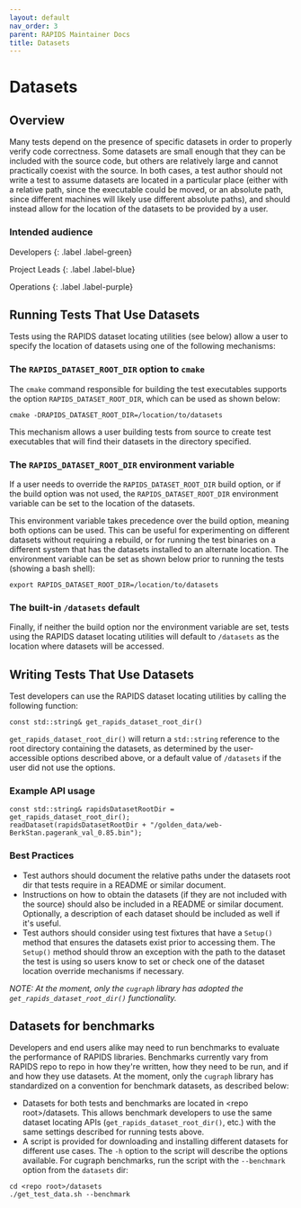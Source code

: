 ```yaml
---
layout: default
nav_order: 3
parent: RAPIDS Maintainer Docs
title: Datasets
---
```


# Datasets

## Overview

Many tests depend on the presence of specific datasets in order to properly verify code correctness. Some datasets are small enough that they can be included with the source code, but others are relatively large and cannot practically coexist with the source. In both cases, a test author should not write a test to assume datasets are located in a particular place (either with a relative path, since the executable could be moved, or an absolute path, since different machines will likely use different absolute paths), and should instead allow for the location of the datasets to be provided by a user.

### Intended audience

Developers
{: .label .label-green}

Project Leads
{: .label .label-blue}

Operations
{: .label .label-purple}

## Running Tests That Use Datasets

Tests using the RAPIDS dataset locating utilities (see below) allow a user to specify the location of datasets using one of the following mechanisms:

### The `RAPIDS_DATASET_ROOT_DIR` option to `cmake`

The `cmake` command responsible for building the test executables supports the option `RAPIDS_DATASET_ROOT_DIR`, which can be used as shown below:
```
cmake -DRAPIDS_DATASET_ROOT_DIR=/location/to/datasets
```
This mechanism allows a user building tests from source to create test executables that will find their datasets in the directory specified.

### The `RAPIDS_DATASET_ROOT_DIR` environment variable

If a user needs to override the `RAPIDS_DATASET_ROOT_DIR` build option, or if the build option was not used, the `RAPIDS_DATASET_ROOT_DIR` environment variable can be set to the location of the datasets.

This environment variable takes precedence over the build option, meaning both options can be used. This can be useful for experimenting on different datasets without requiring a rebuild, or for running the test binaries on a different system that has the datasets installed to an alternate location. The environment variable can be set as shown below prior to running the tests (showing a bash shell):
```
export RAPIDS_DATASET_ROOT_DIR=/location/to/datasets
```

### The built-in `/datasets` default

Finally, if neither the build option nor the environment variable are set, tests using the RAPIDS dataset locating utilities will default to `/datasets` as the location where datasets will be accessed.

## Writing Tests That Use Datasets

Test developers can use the RAPIDS dataset locating utilities by calling the following function:
```
const std::string& get_rapids_dataset_root_dir()
```
`get_rapids_dataset_root_dir()` will return a `std::string` reference to the root directory containing the datasets, as determined by the user-accessible options described above, or a default value of `/datasets` if the user did not use the options.

### Example API usage
```
const std::string& rapidsDatasetRootDir = get_rapids_dataset_root_dir();
readDataset(rapidsDatasetRootDir + "/golden_data/web-BerkStan.pagerank_val_0.85.bin");
```

### Best Practices
- Test authors should document the relative paths under the datasets root dir that tests require in a README or similar document.
- Instructions on how to obtain the datasets (if they are not included with the source) should also be included in a README or similar document. Optionally, a description of each dataset should be included as well if it's useful.
- Test authors should consider using test fixtures that have a `Setup()` method that ensures the datasets exist prior to accessing them. The `Setup()` method should throw an exception with the path to the dataset the test is using so users know to set or check one of the dataset location override mechanisms if necessary.

*NOTE: At the moment, only the `cugraph` library has adopted the `get_rapids_dataset_root_dir()` functionality.*

## Datasets for benchmarks

Developers and end users alike may need to run benchmarks to evaluate the performance of RAPIDS libraries. Benchmarks currently vary from RAPIDS repo to repo in how they're written, how they need to be run, and if and how they use datasets. At the moment, only the `cugraph` library has standardized on a convention for benchmark datasets, as described below:
- Datasets for both tests and benchmarks are located in \<repo root\>/datasets. This allows benchmark developers to use the same dataset locating APIs (`get_rapids_dataset_root_dir()`, etc.) with the same settings described for running tests above.
- A script is provided for downloading and installing different datasets for different use cases. The `-h` option to the script will describe the options available. For cugraph benchmarks, run the script with the `--benchmark` option from the `datasets` dir:
```
cd <repo root>/datasets
./get_test_data.sh --benchmark
```
